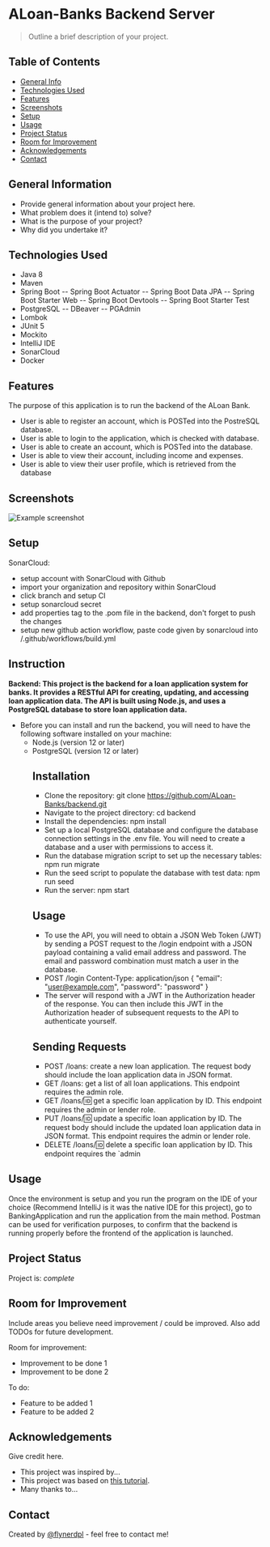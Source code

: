 # ALoan-Banks Backend Server
> Outline a brief description of your project.

## Table of Contents
* [General Info](#general-information)
* [Technologies Used](#technologies-used)
* [Features](#features)
* [Screenshots](#screenshots)
* [Setup](#setup)
* [Usage](#usage)
* [Project Status](#project-status)
* [Room for Improvement](#room-for-improvement)
* [Acknowledgements](#acknowledgements)
* [Contact](#contact)
<!-- * [License](#license) -->


## General Information
- Provide general information about your project here.
- What problem does it (intend to) solve?
- What is the purpose of your project?
- Why did you undertake it?
<!-- You don't have to answer all the questions - just the ones relevant to your project. -->


## Technologies Used
- Java 8
- Maven
- Spring Boot
-- Spring Boot Actuator
-- Spring Boot Data JPA
-- Spring Boot Starter Web
-- Spring Boot Devtools
-- Spring Boot Starter Test
- PostgreSQL
-- DBeaver
-- PGAdmin
- Lombok
- JUnit 5
- Mockito
- IntelliJ IDE
- SonarCloud
- Docker


## Features
The purpose of this application is to run the backend of the ALoan Bank. 
- User is able to register an account, which is POSTed into the PostreSQL database.
- User is able to login to the application, which is checked with database.
- User is able to create an account, which is POSTed into the database.
- User is able to view their account, including income and expenses. 
- User is able to view their user profile, which is retrieved from the database


## Screenshots
![Example screenshot](./img/screenshot.png)
<!-- If you have screenshots you'd like to share, include them here. -->


## Setup
SonarCloud:
  - setup account with SonarCloud with Github
  - import your organization and repository within SonarCloud
  - click branch and setup CI
  - setup sonarcloud secret
  - add properties tag to the .pom file in the backend, don't forget to push the changes
  - setup new github action workflow, paste code given by sonarcloud into /.github/workflows/build.yml


## Instruction
**Backend: This project is the backend for a loan application system for banks. It provides a RESTful API for creating, updating, and accessing loan application data. The API is built using Node.js, and uses a PostgreSQL database to store loan application data.**
  - Before you can install and run the backend, you will need to have the following software installed on your machine:
    - Node.js (version 12 or later)
    - PostgreSQL (version 12 or later)
      ## **Installation**
        - Clone the repository: git clone https://github.com/ALoan-Banks/backend.git
        - Navigate to the project directory: cd backend
        - Install the dependencies: npm install
        - Set up a local PostgreSQL database and configure the database connection settings in the .env file. You will need to create a database and a user with permissions to access it.
        - Run the database migration script to set up the necessary tables: npm run migrate
        - Run the seed script to populate the database with test data: npm run seed
        - Run the server: npm start
      ## **Usage**
        - To use the API, you will need to obtain a JSON Web Token (JWT) by sending a POST request to the /login endpoint with a JSON payload containing a valid email address and password. The email and password combination must match a user in the database.
        - POST /login Content-Type: application/json { "email": "user@example.com", "password": "password" }
        - The server will respond with a JWT in the Authorization header of the response. You can then include this JWT in the Authorization header of subsequent requests to the API to authenticate yourself.
      ## **Sending Requests**
        - POST /loans: create a new loan application. The request body should include the loan application data in JSON format.
        - GET /loans: get a list of all loan applications. This endpoint requires the admin role.
        - GET /loans/🆔 get a specific loan application by ID. This endpoint requires the admin or lender role.
        - PUT /loans/🆔 update a specific loan application by ID. The request body should include the updated loan application data in JSON format. This endpoint requires the admin or lender role.
        - DELETE /loans/🆔 delete a specific loan application by ID. This endpoint requires the `admin

## Usage
Once the environment is setup and you run the program on the IDE of your choice (Recommend IntelliJ is it was the native IDE for this project), go to BankingApplication and run the application from the main method. Postman can be used for verification purposes, to confirm that the backend is running properly before the frontend of the application is launched. 


## Project Status
Project is: _complete_


## Room for Improvement
Include areas you believe need improvement / could be improved. Also add TODOs for future development.

Room for improvement:
- Improvement to be done 1
- Improvement to be done 2

To do:
- Feature to be added 1
- Feature to be added 2


## Acknowledgements
Give credit here.
- This project was inspired by...
- This project was based on [this tutorial](https://www.example.com).
- Many thanks to...


## Contact
Created by [@flynerdpl](https://www.flynerd.pl/) - feel free to contact me!


<!-- Optional -->
<!-- ## License -->
<!-- This project is open source and available under the [... License](). -->

<!-- You don't have to include all sections - just the one's relevant to your project -->
